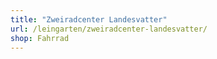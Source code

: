 ```yaml
---
title: "Zweiradcenter Landesvatter"
url: /leingarten/zweiradcenter-landesvatter/
shop: Fahrrad
---
```

